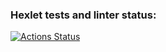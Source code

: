### Hexlet tests and linter status:
[![Actions Status](https://github.com/skymagenta/python-project-lvl1/workflows/hexlet-check/badge.svg)](https://github.com/skymagenta/python-project-lvl1/actions)
